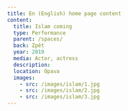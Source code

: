 ```yaml
---
title: En (English) home page content
content:
  title: Islam coming
  type: Performance
  parent: /spaces/
  back: Zpět
  year: 2019
  media: Actor, actress
  description: 
  location: Opava
  images:
    - src: /images/islam/1.jpg
    - src: /images/islam/2.jpg
    - src: /images/islam/3.jpg
---
```

